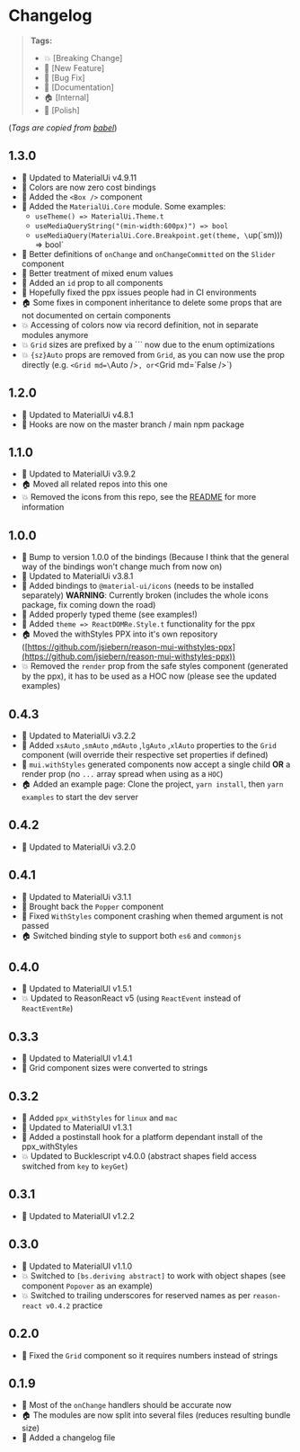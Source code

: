 # Changelog

> **Tags:**
>
> - :boom: [Breaking Change]
> - :rocket: [New Feature]
> - :bug: [Bug Fix]
> - :memo: [Documentation]
> - :house: [Internal]
> - :nail_care: [Polish]

(_Tags are copied from [babel](https://github.com/babel/babel/blob/master/CHANGELOG.md)_)

## 1.3.0

- :rocket: Updated to MaterialUi v4.9.11
- :rocket: Colors are now zero cost bindings
- :rocket: Added the `<Box />` component
- :rocket: Added the `MaterialUi.Core` module. Some examples:
  - `useTheme() => MaterialUi.Theme.t`
  - `useMediaQueryString("(min-width:600px)") => bool`
  - `useMediaQuery(MaterialUi.Core.Breakpoint.get(theme, \`up(\`sm))) => bool`
- :nail_care: Better definitions of `onChange` and `onChangeCommitted` on the `Slider` component
- :nail_care: Better treatment of mixed enum values
- :rocket: Added an `id` prop to all components
- :bug: Hopefully fixed the ppx issues people had in CI environments
- :house: Some fixes in component inheritance to delete some props that are not documented on certain components
- :boom: Accessing of colors now via record definition, not in separate modules anymore
- :boom: `Grid` sizes are prefixed by a `\`` now due to the enum optimizations
- :boom: `{sz}Auto` props are removed from `Grid`, as you can now use the prop directly (e.g. `<Grid md=\`Auto />`, or`<Grid md=\`False />`)

## 1.2.0

- :rocket: Updated to MaterialUi v4.8.1
- :rocket: Hooks are now on the master branch / main npm package

## 1.1.0

- :rocket: Updated to MaterialUi v3.9.2
- :house: Moved all related repos into this one
- :boom: Removed the icons from this repo, see the [README](https://github.com/jsiebern/bs-material-ui/blob/master/README.md) for more information

## 1.0.0

- :rocket: Bump to version 1.0.0 of the bindings (Because I think that the general way of the bindings won't change much from now on)
- :rocket: Updated to MaterialUi v3.8.1
- :rocket: Added bindings to `@material-ui/icons` (needs to be installed separately) **WARNING**: Currently broken (includes the whole icons package, fix coming down the road)
- :rocket: Added properly typed theme (see examples!)
- :rocket: Added `theme => ReactDOMRe.Style.t` functionality for the ppx
- :house: Moved the withStyles PPX into it's own repository ([https://github.com/jsiebern/reason-mui-withstyles-ppx](https://github.com/jsiebern/reason-mui-withstyles-ppx))
- :boom: Removed the `render` prop from the safe styles component (generated by the ppx), it has to be used as a HOC now (please see the updated examples)

## 0.4.3

- :rocket: Updated to MaterialUi v3.2.2
- :rocket: Added `xsAuto` ,`smAuto` ,`mdAuto` ,`lgAuto` ,`xlAuto` properties to the `Grid` component (will override their respective set properties if defined)
- :rocket: `mui.withStyles` generated components now accept a single child **OR** a render prop (no `...` array spread when using as a `HOC`)
- :house: Added an example page: Clone the project, `yarn install`, then `yarn examples` to start the dev server

## 0.4.2

- :rocket: Updated to MaterialUi v3.2.0

## 0.4.1

- :rocket: Updated to MaterialUi v3.1.1
- :bug: Brought back the `Popper` component
- :bug: Fixed `WithStyles` component crashing when themed argument is not passed
- :house: Switched binding style to support both `es6` and `commonjs`

## 0.4.0

- :rocket: Updated to MaterialUI v1.5.1
- :boom: Updated to ReasonReact v5 (using `ReactEvent` instead of `ReactEventRe`)

## 0.3.3

- :rocket: Updated to MaterialUI v1.4.1
- :bug: Grid component sizes were converted to strings

## 0.3.2

- :rocket: Added `ppx_withStyles` for `linux` and `mac`
- :rocket: Updated to MaterialUI v1.3.1
- :rocket: Added a postinstall hook for a platform dependant install of the ppx_withStyles
- :boom: Updated to Bucklescript v4.0.0 (abstract shapes field access switched from `key` to `keyGet`)

## 0.3.1

- :rocket: Updated to MaterialUI v1.2.2

## 0.3.0

- :rocket: Updated to MaterialUI v1.1.0
- :boom: Switched to `[bs.deriving abstract]` to work with object shapes (see component `Popover` as an example)
- :boom: Switched to trailing underscores for reserved names as per `reason-react v0.4.2` practice

## 0.2.0

- :bug: Fixed the `Grid` component so it requires numbers instead of strings

## 0.1.9

- :rocket: Most of the `onChange` handlers should be accurate now
- :house: The modules are now split into several files (reduces resulting bundle size)
- :memo: Added a changelog file
